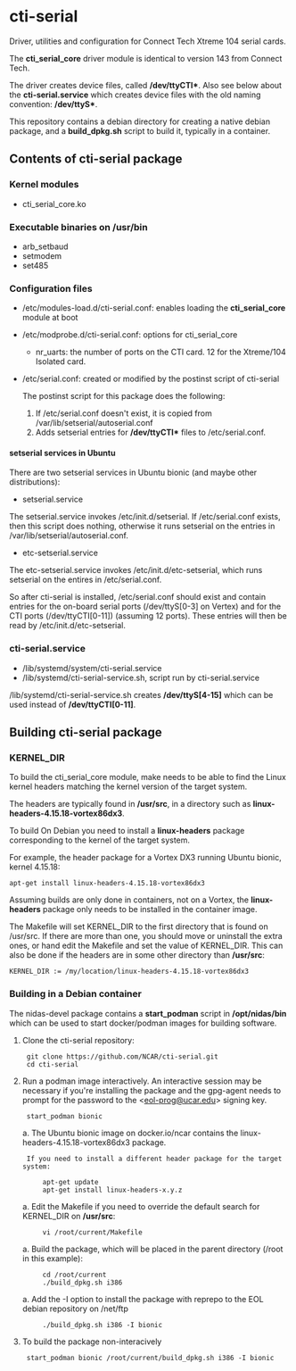 # cti-serial
Driver, utilities and configuration for Connect Tech Xtreme 104 serial cards.

The **cti_serial_core** driver module is identical to version 143 from Connect Tech.

The driver creates device files, called **/dev/ttyCTI\***.  Also see below about the **cti-serial.service** which creates device files with the old naming convention: **/dev/ttyS\***.

This repository contains a debian directory for creating a native debian package, and a **build_dpkg.sh** script to build it, typically in a container.

## Contents of cti-serial package

### Kernel modules
- cti_serial_core.ko

### Executable binaries on /usr/bin
- arb_setbaud
- setmodem
- set485

### Configuration files
- /etc/modules-load.d/cti-serial.conf: enables loading the **cti_serial_core** module at boot
- /etc/modprobe.d/cti-serial.conf: options for cti_serial_core
  - nr_uarts: the number of ports on the CTI card. 12 for the Xtreme/104 Isolated card.
- /etc/serial.conf: created or modified by the postinst script of cti-serial

    The postinst script for this package does the following:
    1. If /etc/serial.conf doesn't exist, it is copied from /var/lib/setserial/autoserial.conf
    2. Adds setserial entries for **/dev/ttyCTI\*** files to /etc/serial.conf.

#### setserial services in Ubuntu
There are two setserial services in Ubuntu bionic (and maybe other distributions):

- setserial.service

The setserial.service invokes /etc/init.d/setserial.  If /etc/serial.conf exists, then this
script does nothing, otherwise it runs setserial on the entries in /var/lib/setserial/autoserial.conf.

- etc-setserial.service

The etc-setserial.service invokes /etc/init.d/etc-setserial, which runs setserial on the entires in /etc/serial.conf.

So after cti-serial is installed, /etc/serial.conf should exist
and contain entries for the on-board serial ports
(/dev/ttyS[0-3] on Vertex) and for the CTI ports (/dev/ttyCTI[0-11]) (assuming 12 ports).
These entries will then be read by /etc/init.d/etc-setserial.

### cti-serial.service
- /lib/systemd/system/cti-serial.service
- /lib/systemd/cti-serial-service.sh, script run by cti-serial.service

/lib/systemd/cti-serial-service.sh creates **/dev/ttyS[4-15]** which can be used instead of **/dev/ttyCTI[0-11]**.
        
## Building cti-serial package

### KERNEL_DIR
To build the cti_serial_core module, make needs to be able to find the Linux kernel headers matching the kernel version of the target system.

The headers are typically found in **/usr/src**, in a directory such as **linux-headers-4.15.18-vortex86dx3**.

To build On Debian you need to install a **linux-headers** package corresponding to the kernel of the target system.  

For example, the header package for a Vortex DX3 running Ubuntu bionic, kernel 4.15.18:

    apt-get install linux-headers-4.15.18-vortex86dx3

Assuming builds are only done in containers, not on a Vortex, the **linux-headers** package only needs to be installed in the container image.

The Makefile will set KERNEL_DIR to the first directory that is found on /usr/src.  If there are more than one, you should move or uninstall the extra ones, or hand edit the Makefile and set the value of KERNEL_DIR. This can also be done if the headers are in some other directory than **/usr/src**:

    KERNEL_DIR := /my/location/linux-headers-4.15.18-vortex86dx3 

### Building in a Debian container
The nidas-devel package contains a **start_podman** script in **/opt/nidas/bin** which can be used to start docker/podman images for building software.

1. Clone the cti-serial repository:

        git clone https://github.com/NCAR/cti-serial.git
        cd cti-serial

1. Run a podman image interactively.  An interactive session may be necessary if you're installing
the package and the gpg-agent needs to prompt for the password to the \<eol-prog@ucar.edu\> signing key.

        start_podman bionic

    a. The Ubuntu bionic image on docker.io/ncar contains the linux-headers-4.15.18-vortex86dx3 package.

        If you need to install a different header package for the target system:

            apt-get update 
            apt-get install linux-headers-x.y.z

    a. Edit the Makefile if you need to override the default search for KERNEL_DIR on **/usr/src**:

            vi /root/current/Makefile

    a. Build the package, which will be placed in the parent directory (/root in this example):

            cd /root/current
            ./build_dpkg.sh i386

    a. Add the -I option to install the package with reprepo to the EOL debian repository on /net/ftp

            ./build_dpkg.sh i386 -I bionic

1. To build the package non-interacively

        start_podman bionic /root/current/build_dpkg.sh i386 -I bionic
